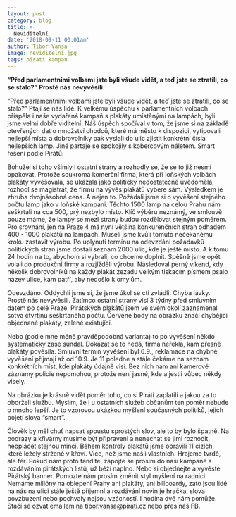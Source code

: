```yaml
---
layout: post
category: blog
title: >-
  Neviditelní
date: '2018-09-11 00:01am'
author: Tibor Vansa
image: neviditelni.jpg
tags: pirati kampan
---
```


<b> “Před parlamentními volbami jste byli všude vidět, a teď jste se ztratili, co se stalo?” Prostě nás nevyvěsili. </b>

“Před parlamentními volbami jste byli všude vidět, a teď jste se ztratili, co se stalo?” Ptají se nás lidé. K velkému úspěchu k parlamentních volbách přispěla i naše vydařená kampaň s plakáty umístěnými na lampách, byli jsme velmi dobře viditelní. Náš úspěch spočíval v tom, že jsme si na základě otevřených dat o množství chodců, které má město k dispozici, vytipovali nejlepší místa a dobrovolníky pak vyslali do ulic zjistit konkrétní čísla nejlepších lamp. Jiné partaje se spokojily s kobercovým náletem. Smart řešení podle Pirátů. 

Bohužel si toho všimly i ostatní strany a rozhodly se, že se to již nesmí opakovat. Protože soukromá komerční firma, která při loňských volbách plakáty vyvěšovala, se ukázala jako politicky nedostatečně uvědomělá, rozhodl se magistrát, že firmu na vývěs plakátů vybere sám.  Výsledkem je zhruba dvojnásobná cena. A nejen to. Požádali jsme si o vyvěšení stejného počtu lamp jako v loňské kampani. Těchto 1500 lamp na celou Prahu nám seškrtali na cca 500, prý nezbylo místo. Klíč výběru neznámý, ve smlouvě pouze máme, že lampy se mezi strany budou rozdělovat stejným poměrem. Pro srovnání, jen na Praze 4 má nyní většina konkurenčních stran odhadem 400 - 1000 plakátů na lampách. Museli jsme kvůli tomuto nečekanému kroku zastavit výrobu. Po uplynutí termínu na odevzdání požadavků politických stran jsme dostali seznam 2000 ulic, kde je ještě místo. A k tomu 24 hodin na to, abychom si vybrali, co chceme doplnit. Spěšně jsme opět volali do produkční firmy a rozjížděli výrobu. Následoval perný víkend, kdy několik dobrovolníků na každý plakát zezadu velkým tiskacím písmem psalo název ulice, kam patří, aby nedošlo k omylům.

Odevzdáno. Oddychli jsme si, že jsme úkol se ctí zvládli. Chyba lávky. Prostě nás nevyvěsili. Zatímco ostatní strany visí 3 týdny před smluvním datem po celé Praze, Pirátských plakátů jsem ve svém okolí zaznamenal sotva čtvrtinu seškrtaného počtu. Červené body na obrázku značí chybějící objednané plakáty, zelené existující. 

Nebo (podle mne méně pravděpodobná varianta) to po vyvěšení někdo systematicky zase sundal. Dokázat se to nedá, firma neřekla, kam přesně plakáty pověsila. Smluvní termín vyvěšení byl 6.9., reklamace na chybné vyvěšení příjmají až od 10.9. Je 11 poledne a stále čekáme na seznam konkrétních míst, kde plakáty údajně visí. Bez nich nám ani kamerové záznamy policie nepomohou, protože není jasné, kde a jestli vůbec někdy visely. 

Na obrázku je krásně vidět poměr toho, co si Piráti zaplatili a jakou za to obdrželi službu. Myslím, že i u ostatních služeb občanům ten poměr nebude o mnoho lepší. Je to vzorovou ukázkou myšlení současných politiků, jejich pojetí slova “smart”.

Člověk by měl chuť napsat spoustu sprostých slov, ale to by bylo špatně. Na podrazy a křivárny musíme být připraveni a nenechat se jimi rozhodit, neoplácet stejnou mincí. Během kontroly plakátů jsme opravili 11 cizích, které ležely stržené v křoví. Více, než jsme našli vlastních. Hrajeme tvrdě, ale fér. 
Pokud nám proto fandíte, zapojte se prosím do naší kampaně s rozdáváním pirátských listů, už běží naplno. Nebo si objednejte a vyvěste Pirátský banner. Pomozte nám prosím změnit styl myšlení na radnici.  Nemáme milióny na oblepení Prahy ani plakáty, ani billboardy, zato jsou lidé na nás na ulici stále ještě příjemní a rozdávání novin je hračka, slova povzbuzení nebo pochvaly nejsou vzácností. I hodina dvě nám pomůže. Stačí se ozvat emailem na tibor.vansa@pirati.cz nebo přes náš FB. 


